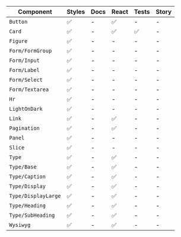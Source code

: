 Component           | Styles | Docs | React | Tests | Story
------------------- | ------ | ---- | ----- | ----- | -----
`Button`            | ✅ | - | ✅ | - | -
`Card`              | ✅ | - | ✅ | ✅ | -
`Figure`            | ✅ | - | - | - | -
`Form/FormGroup`    | ✅ | - | - | - | -
`Form/Input`        | ✅ | - | - | - | -
`Form/Label`        | ✅ | - | - | - | -
`Form/Select`       | ✅ | - | - | - | -
`Form/Textarea`     | ✅ | - | - | - | -
`Hr`                | ✅ | - | - | - | -
`LightOnDark`       | ✅ | - | - | - | -
`Link`              | ✅ | - | ✅ | - | -
`Pagination`        | ✅ | - | ✅ | - | -
`Panel`             | ✅ | - | - | - | -
`Slice`             | ✅ | - | - | - | -
`Type`              | ✅ | - | ✅ | - | -
`Type/Base`         | ✅ | - | ✅ | - | -
`Type/Caption`      | ✅ | - | ✅ | - | -
`Type/Display`      | ✅ | - | ✅ | - | -
`Type/DisplayLarge` | ✅ | - | ✅ | - | -
`Type/Heading`      | ✅ | - | ✅ | - | -
`Type/SubHeading`   | ✅ | - | ✅ | - | -
`Wysiwyg`           | ✅ | - | ✅ | - | -
